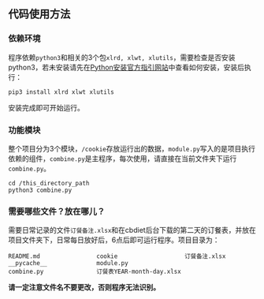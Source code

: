 ## 代码使用方法

### 依赖环境

程序依赖`python3`和相关的3个包`xlrd, xlwt, xlutils`，需要检查是否安装python3，若未安装请先在[Python安装官方指引网站](https://docs.python.org/zh-cn/3/using/index.html)中查看如何安装，安装后执行：

```
pip3 install xlrd xlwt xlutils
```
安装完成即可开始运行。

### 功能模块

整个项目分为3个模块，`/cookie`存放运行出的数据，`module.py`写入的是项目执行依赖的组件，`combine.py`是主程序，每次使用，请直接在当前文件夹下运行`combine.py`。

```
cd /this_directory_path
python3 combine.py
```

### 需要哪些文件？放在哪儿？

需要日常记录的文件`订餐备注.xlsx`和在cbdiet后台下载的第二天的订餐表，并放在项目文件夹下，日常每日放好后，6点后即可运行程序。项目目录为：

```
README.md                cookie                   订餐备注.xlsx
__pycache__              module.py
combine.py               订餐表YEAR-month-day.xlsx
```

**请一定注意文件名不要更改，否则程序无法识别。**
